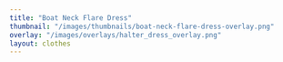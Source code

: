 ```yaml
---
title: "Boat Neck Flare Dress"
thumbnail: "/images/thumbnails/boat-neck-flare-dress-overlay.png"
overlay: "/images/overlays/halter_dress_overlay.png"
layout: clothes
---
```

